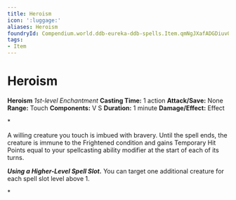 ```yaml
---
title: Heroism
icon: ':luggage:'
aliases: Heroism
foundryId: Compendium.world.ddb-eureka-ddb-spells.Item.qmNgJXafADGDiuvO
tags:
- Item
---
```


# Heroism

**Heroism**
_1st-level Enchantment_
**Casting Time:** 1 action
**Attack/Save:** None
**Range:** Touch
**Components:** V S
**Duration:** 1 minute
**Damage/Effect:** Effect

*<p>A willing creature you touch is imbued with bravery. Until the spell ends, the creature is immune to the Frightened condition and gains Temporary Hit Points equal to your spellcasting ability modifier at the start of each of its turns.

***Using a Higher-Level Spell Slot.*** You can target one additional creature for each spell slot level above 1.</p>*